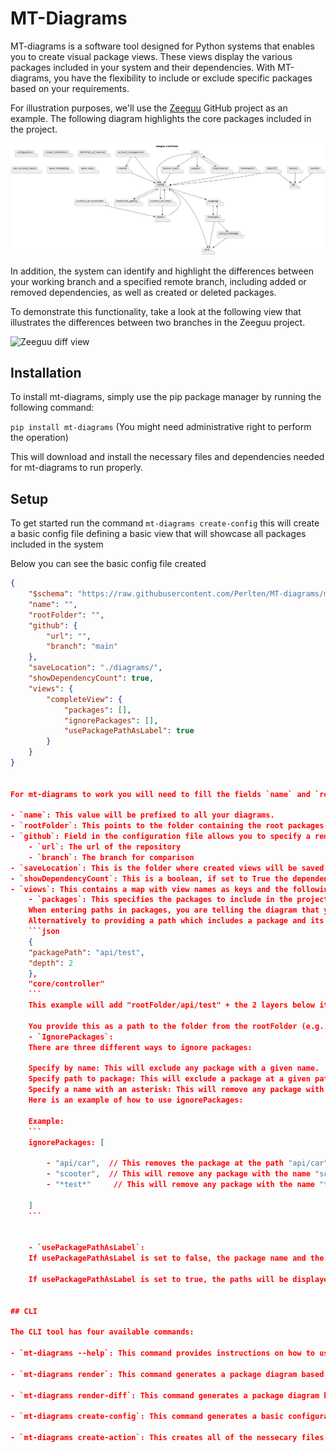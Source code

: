 # MT-Diagrams

MT-diagrams is a software tool designed for Python systems that enables you to create visual package views. These views display the various packages included in your system and their dependencies. With MT-diagrams, you have the flexibility to include or exclude specific packages based on your requirements.

For illustration purposes, we'll use the [Zeeguu](https://github.com/zeeguu/api) GitHub project as an example. The following diagram highlights the core packages included in the project.

![Zeeguu core view](.github/readme/zeeguu-coreView.png)


In addition, the system can identify and highlight the differences between your working branch and a specified remote branch, including added or removed dependencies, as well as created or deleted packages.

To demonstrate this functionality, take a look at the following view that illustrates the differences between two branches in the Zeeguu project.

![Zeeguu diff view](.github/readme/zeeguu-diffview.png)

## Installation

To install mt-diagrams, simply use the pip package manager by running the following command:

`pip install mt-diagrams` (You might need administrative right to perform the operation)

This will download and install the necessary files and dependencies needed for mt-diagrams to run properly.

## Setup

To get started run the command `mt-diagrams create-config` this will create a basic config file defining a basic view that will showcase all packages included in the system

Below you can see the basic config file created

```json
{
    "$schema": "https://raw.githubusercontent.com/Perlten/MT-diagrams/master/config.schema.json",
    "name": "",
    "rootFolder": "",
    "github": {
        "url": "",
        "branch": "main"
    },
    "saveLocation": "./diagrams/",
    "showDependencyCount": true,
    "views": {
        "completeView": {
            "packages": [],
            "ignorePackages": [],
            "usePackagePathAsLabel": true
        }
    }
}


For mt-diagrams to work you will need to fill the fields `name` and `rootFolder`.

- `name`: This value will be prefixed to all your diagrams.
- `rootFolder`: This points to the folder containing the root packages in your system (usually named src or similar).
- `github`: Field in the configuration file allows you to specify a remote GitHub repository and its branch to facilitate difference views
    - `url`: The url of the repository
    - `branch`: The branch for comparison
- `saveLocation`: This is the folder where created views will be saved.
- `showDependencyCount`: This is a boolean, if set to True the dependency arrows in the diagram will show how many imports there are between the packages.
- `views`: This contains a map with view names as keys and the following sub-fields: 
    - `packages`: This specifies the packages to include in the project. Each path will start at the root_folder, and any path given must exist in the project. If you provide the path "api/test", it means that you want to include the rootFolder/api/test in the graph.
    When entering paths in packages, you are telling the diagram that you only want to include those packages and their sub-packages and dependencies.
    Alternatively to providing a path which includes a package and its entire sub-domain, you can give the following object instead
    ```json
    {
    "packagePath": "api/test",
    "depth": 2
    },
    "core/controller"
    ```
    This example will add "rootFolder/api/test" + the 2 layers below it to the diagram, aswell as "core/controller" and its sub-domain and show how all of those packages relate to eachother.

    You provide this as a path to the folder from the rootFolder (e.g., "api.server" will point to a sub-package in the api package named server).
    - `IgnorePackages`:
    There are three different ways to ignore packages:

    Specify by name: This will exclude any package with a given name.
    Specify path to package: This will exclude a package at a given path.
    Specify a name with an asterisk: This will remove any package with the name in its path.
    Here is an example of how to use ignorePackages:

    Example:
    ```
    ignorePackages: [

        - "api/car",  // This removes the package at the path "api/car" from the diagram
        - "scooter",  // This will remove any package with the name "scooter" from the diagram
        - "*test*"     // This will remove any package with the name "test" in its path from the diagram
    
    ]
    ```
    

    - `usePackagePathAsLabel`:
    If usePackagePathAsLabel is set to false, the package name and the end of a path will be the names in the diagram. For example, api/car will have a module named "api" and one named "car".

    If usePackagePathAsLabel is set to true, the paths will be displayed instead. This would result in the packages being named: "api", "api/car".
    

## CLI

The CLI tool has four available commands:

- `mt-diagrams --help`: This command provides instructions on how to use the tool and its available commands.

- `mt-diagrams render`: This command generates a package diagram based on the configuration file. This is the main command used to generate diagrams based on the provided configuration file.

- `mt-diagrams render-diff`: This command generates a package diagram highlighting differences between the working branch and the specified branch in the config file. This command is useful for comparing package dependencies between different branches in a project.

- `mt-diagrams create-config`: This command generates a basic configuration file defining a view that showcases all packages included in the system. This command is useful for quickly generating a configuration file to get started with the tool. This command should be run in the root of your project

- `mt-diagrams create-action`: This creates all of the nessecary files for diagrams to be generated when creating a pull request. When creating a pull request, the branch you're working on will display the differences in comparison to the branch specified in the github["branch"] in the above config.
